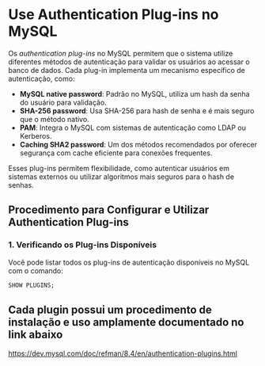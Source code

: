 # Use Authentication Plug-ins no MySQL

Os *authentication plug-ins* no MySQL permitem que o sistema utilize diferentes métodos de autenticação para validar os usuários ao acessar o banco de dados. Cada plug-in implementa um mecanismo específico de autenticação, como:

- **MySQL native password**: Padrão no MySQL, utiliza um hash da senha do usuário para validação.
- **SHA-256 password**: Usa SHA-256 para hash de senha e é mais seguro que o método nativo.
- **PAM**: Integra o MySQL com sistemas de autenticação como LDAP ou Kerberos.
- **Caching SHA2 password**: Um dos métodos recomendados por oferecer segurança com cache eficiente para conexões frequentes.

Esses plug-ins permitem flexibilidade, como autenticar usuários em sistemas externos ou utilizar algoritmos mais seguros para o hash de senhas.

## Procedimento para Configurar e Utilizar Authentication Plug-ins

### 1. Verificando os Plug-ins Disponíveis

Você pode listar todos os plug-ins de autenticação disponíveis no MySQL com o comando:

```sql
SHOW PLUGINS;
```

## Cada plugin possui um procedimento de instalação e uso amplamente documentado no link abaixo  
https://dev.mysql.com/doc/refman/8.4/en/authentication-plugins.html
